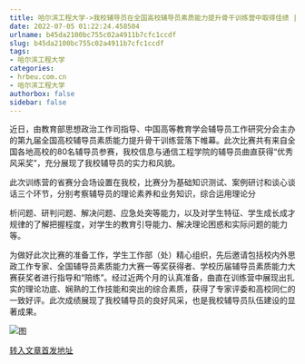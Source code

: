 ```yaml
---
title: 哈尔滨工程大学->我校辅导员在全国高校辅导员素质能力提升骨干训练营中取得佳绩 | hrbeu.com.cn
date: 2022-07-05 01:22:24.458504
urlname: b45da2100bc755c02a4911b7cfc1ccdf
slug: b45da2100bc755c02a4911b7cfc1ccdf
tags: 
- 哈尔滨工程大学
categories:
- hrbeu.com.cn
- 哈尔滨工程大学
authorbox: false
sidebar: false
---
```

近日，由教育部思想政治工作司指导、中国高等教育学会辅导员工作研究分会主办的第九届全国高校辅导员素质能力提升骨干训练营落下帷幕。此次比赛共有来自全国各地高校的80名辅导员参赛，我校信息与通信工程学院的辅导员曲直获得“优秀风采奖”，充分展现了我校辅导员的实力和风貌。

此次训练营的省赛分会场设置在我校，比赛分为基础知识测试、案例研讨和谈心谈话三个环节，分别考察辅导员的理论素养和业务知识，综合运用理论分
<!--more-->
析问题、研判问题、解决问题、应急处突等能力，以及对学生特征、学生成长成才规律的了解把握程度，对学生的教育引导能力、解决理论困惑和实际问题的能力等。

为做好此次比赛的准备工作，学生工作部（处）精心组织，先后邀请包括校内外思政工作专家、全国辅导员素质能力大赛一等奖获得者、学校历届辅导员素质能力大赛获奖者进行指导和“陪练”。经过近两个月的认真准备，曲直在训练营中展现出扎实的理论功底、娴熟的工作技能和突出的综合素质，获得了专家评委和高校同仁的一致好评。此次成绩展现了我校辅导员的良好风采，也是我校辅导员队伍建设的显著成果。

![图](http://gongxue.cn/__local/A/0B/38/5A54BE4FD4F0AAFD36750CBD883_B2EB8D5C_137B2.jpg)

[转入文章首发地址](http://gongxue.cn/info/1015/72290.htm)